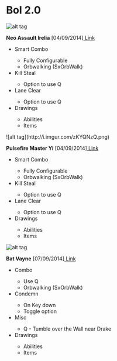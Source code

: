 Bol 2.0
=======

![alt tag](http://i.imgur.com/c7zDV7i.png)
<p><strong>Neo Assault Irelia</strong> [04/09/2014]<a href="http://botoflegends.com/forum/topic/34715-scriptaddon-neo-assualt-irelia-04092014/" title="(Link)"> Link</a></p>
<ul>
<li>Smart Combo</li>
<ul>
<li>Fully Configurable</li>
<li>Orbwalking (SxOrbWalk)</li>
</ul>
<li>Kill Steal</li>
<ul>
<li>Option to use Q</li>
</ul>
<li>Lane Clear</li>
<ul>
<li>Option to use Q</li>
</ul>
<li>Drawings</li>
<ul>
<li>Abilities</li>
<li>Items</li>
</ul>
</ul>
<p></p>
![alt tag](http://i.imgur.com/zKYQNzQ.png)
<p><strong>Pulsefire Master Yi</strong> [04/09/2014]<a href="http://botoflegends.com/forum/topic/34762-scriptaddon-pulsefire-master-yi-04092014/" title="(Link)"> Link</a></p>
<ul>
<li>Smart Combo</li>
<ul>
<li>Fully Configurable</li>
<li>Orbwalking (SxOrbWalk)</li>
</ul>
<li>Kill Steal</li>
<ul>
<li>Option to use Q</li>
</ul>
<li>Lane Clear</li>
<ul>
<li>Option to use Q</li>
</ul>
<li>Drawings</li>
<ul>
<li>Abilities</li>
<li>Items</li>
</ul>
</ul>

![alt tag](http://i.imgur.com/wLhGSr6.png)
<p><strong>Bat Vayne</strong> [07/09/2014]<a href="http://botoflegends.com/forum/topic/34912-scriptaddon-bat-vayne-07092014/" title="(Link)"> Link</a></p>
<ul>
<li>Combo</li>
<ul>
<li>Use Q</li>
<li>Orbwalking (SxOrbWalk)</li>
</ul>
<li>Condemn</li>
<ul>
<li>On Key down</li>
<li>Toggle option</li>
</ul>
<li>Misc</li>
<ul>
<li>Q - Tumble over the Wall near Drake</li>
</ul>
<li>Drawings</li>
<ul>
<li>Abilities</li>
<li>Items</li>
</ul>
</ul>
